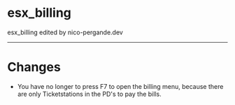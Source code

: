 # esx_billing
 esx_billing edited by nico-pergande.dev

---

# Changes
- You have no longer to press F7 to open the billing menu, because there are only Ticketstations in the PD's to pay the bills.
